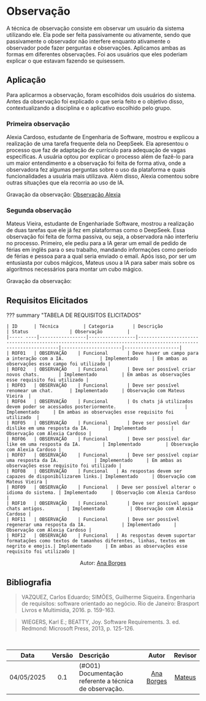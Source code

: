 # Observação

A técnica de observação consiste em observar um usuário da sistema utilizando ele. Ela pode ser feita passivamente ou ativamente, sendo que passivamente o observador não interfere enquanto ativamente o observador pode fazer perguntas e observações. Aplicamos ambas as formas em diferentes observações. Foi aos usuários que eles poderiam explicar o que estavam fazendo se quisessem.

## Aplicação

Para aplicarmos a observação, foram escolhidos dois usuários do sistema. Antes da observação foi explicado o que seria feito e o objetivo disso, contextualizando a disciplina e o aplicativo escolhido pelo grupo.

### Primeira observação

Alexia Cardoso, estudante de Engenharia de Software, mostrou e explicou a realização de uma tarefa frequente dela no DeepSeek. Ela apresentou o processo que faz de adaptação de currículo para adequação de vagas específicas. A usuária optou por explicar o processo além de fazê-lo para um maior entendimento e a observação foi feita de forma ativa, onde a observadora fez algumas perguntas sobre o uso da plataforma e quais funcionalidades a usuária mais utilizava. Além disso, Alexia comentou sobre outras situações que ela recorria ao uso de IA.

Gravação da observação: [Observação Alexia](https://youtu.be/qE3cUEjGY9k)

### Segunda observação

Mateus Vieira, estudante de Engenhariade Software, mostrou a realização de duas tarefas que ele já fez em plataformas como o DeepSeek. Essa observação foi feita de forma passiva, ou seja, a observadora não interferiu no processo. Primeiro, ele pediu para a IA gerar um email de pedido de férias em inglês para o seu trabalho, mandando informações como período de férias e pessoa para a qual seria enviado o email. Após isso, por ser um entusiasta por cubos mágicos, Mateus usou a IA para saber mais sobre os algoritmos necessários para montar um cubo mágico.

Gravação da observação: 

## Requisitos Elicitados

??? summary "TABELA DE REQUISITOS ELICITADOS" 

    | ID      | Técnica         | Categoria       | Descrição                                                                                                     | Status               | Observação         |
    |----- ----|-----------------|-----------------|---------------------------------------------------------------------------------------------------------------|----------------------|--------------------|
    | ROF01   | OBSERVAÇÃO    | Funcional       | Deve haver um campo para a interação com a IA.             | Implementado     | Em ambas as observações esse campo foi utilizado |
    | ROF02   | OBSERVAÇÃO    | Funcional       | Deve ser possível criar novos chats.       | Implementado         | Em ambas as observações esse requisito foi utilizado |
    | ROF03   | OBSERVAÇÃO    | Funcional       | Deve ser possível renomear um chat.      | Implementado     | Observação com Mateus Vieira  |
    | ROF04   | OBSERVAÇÃO    | Funcional       | Os chats já utilizados devem poder se acessados posteriormente.                         | Implementado     | Em ambas as observações esse requisito foi utilizado  |
    | ROF05   | OBSERVAÇÃO    | Funcional       | Deve ser possível dar dislike em uma resposta da IA.       | Implementado         | Observação com Alexia Cardoso |
    | ROF06   | OBSERVAÇÃO    | Funcional       | Deve ser possível dar like em uma resposta da IA.        | Implementado         | Observação com Alexia Cardoso |
    | ROF07   | OBSERVAÇÃO    | Funcional       | Deve ser possível copiar uma resposta da IA.             | Implementado     | Em ambas as observações esse requisito foi utilizado |
    | ROF08   | OBSERVAÇÃO    | Funcional   | As respostas devem ser capazes de disponibilizarem links.| Implementado     | Observação com Mateus Vieira |
    | ROF09   | OBSERVAÇÃO    | Funcional   | Deve ser possível alterar o idioma do sistema. | Implementado     | Observação com Alexia Cardoso |
    | ROF10   | OBSERVAÇÃO    | Funcional       | Deve ser possível apagar chats antigos.        | Implementado         | Observação com Alexia Cardoso |
    | ROF11   | OBSERVAÇÃO    | Funcional       | Deve ser possível regenerar uma resposta da IA.             | Implementado     | Observação com Alexia Cardoso |
    | ROF12   | OBSERVAÇÃO    | Funcional   | As respostas devem suportar formatações como textos de tamanhos diferentes, linhas, textos em negrito e emojis.| Implementado     | Em ambas as observações esse requisito foi utilizado |

<div align="center">
    Autor: <a href="https://github.com/anabborges">Ana Borges</a>
</div>

## Bibliografia

> VAZQUEZ, Carlos Eduardo; SIMÕES, Guilherme Siqueira. Engenharia de requisitos: software orientado ao negócio. Rio de Janeiro: Brasport Livros e Multimídia, 2016. p. 159-163.

> WIEGERS, Karl E.; BEATTY, Joy. Software Requirements. 3. ed. Redmond: Microsoft Press, 2013, p. 125-126.

</br>

| Data       | Versão | Descrição                                 | Autor                                      | Revisor                                     |
| :--------: | :----: | :---------------------------------------- | :----------------------------------------: | :----------------------------------------: |
| 04/05/2025 |  0.1   | (#O01) Documentação referente a técnica de observação.| [Ana Borges](https://github.com/anabborges)   | [Mateus](https://github.com/MVConsorte) |